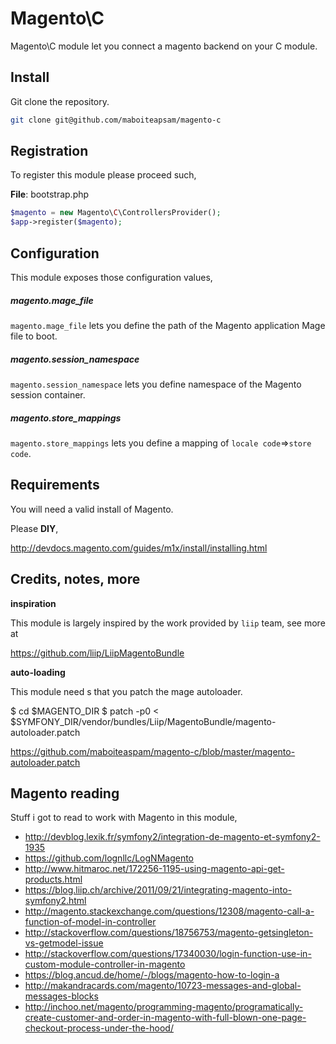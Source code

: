 # Magento\C

Magento\C module let you connect a magento backend on your C module.

## Install

Git clone the repository.

```sh
git clone git@github.com/maboiteapsam/magento-c
```

## Registration

To register this module please proceed such,

__File__: bootstrap.php

```php
$magento = new Magento\C\ControllersProvider();
$app->register($magento);
```

## Configuration

This module exposes those configuration values,

##### magento.mage_file

`magento.mage_file` lets you define the path of the Magento application Mage file to boot.

##### magento.session_namespace

`magento.session_namespace` lets you define namespace of the Magento session container.

##### magento.store_mappings

`magento.store_mappings` lets you define a mapping of `locale code`=>`store code`.

## Requirements

You will need a valid install of Magento.

Please __DIY__,

http://devdocs.magento.com/guides/m1x/install/installing.html


## Credits, notes, more

__inspiration__

This module is largely inspired by the work provided by `liip` team, see more at

https://github.com/liip/LiipMagentoBundle

__auto-loading__

This module need s that you patch the mage autoloader.

$ cd $MAGENTO_DIR
$ patch -p0 < $SYMFONY_DIR/vendor/bundles/Liip/MagentoBundle/magento-autoloader.patch

https://github.com/maboiteaspam/magento-c/blob/master/magento-autoloader.patch

## Magento reading

Stuff i got to read to work with Magento in this module,

- http://devblog.lexik.fr/symfony2/integration-de-magento-et-symfony2-1935
- https://github.com/lognllc/LogNMagento
- http://www.hitmaroc.net/172256-1195-using-magento-api-get-products.html
- https://blog.liip.ch/archive/2011/09/21/integrating-magento-into-symfony2.html
- http://magento.stackexchange.com/questions/12308/magento-call-a-function-of-model-in-controller
- http://stackoverflow.com/questions/18756753/magento-getsingleton-vs-getmodel-issue
- http://stackoverflow.com/questions/17340030/login-function-use-in-custom-module-controller-in-magento
- https://blog.ancud.de/home/-/blogs/magento-how-to-login-a
- http://makandracards.com/magento/10723-messages-and-global-messages-blocks
- http://inchoo.net/magento/programming-magento/programatically-create-customer-and-order-in-magento-with-full-blown-one-page-checkout-process-under-the-hood/

